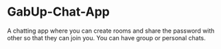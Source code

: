 # GabUp-Chat-App
A chatting app where you can create rooms and share the password with other so that they can join you. You can have group or personal chats.
